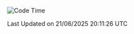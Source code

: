 <!--START_SECTION:waka-->
![Code Time](http://img.shields.io/badge/Code%20Time-5%2C164%20hrs%205%20mins-blue)


 Last Updated on 21/06/2025 20:11:26 UTC
<!--END_SECTION:waka-->
